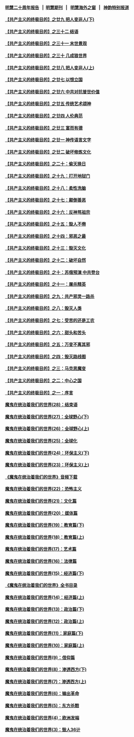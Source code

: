 #### [明慧二十周年报告](https://github.com/gfw-breaker/mh-reports/blob/master/README.md?t=07230040) &nbsp;&nbsp;|&nbsp;&nbsp;[明慧期刊](https://github.com/gfw-breaker/mh-qikan) &nbsp;&nbsp;|&nbsp;&nbsp; [明慧海外之窗](https://github.com/gfw-breaker/mh-news/blob/master/README.md?t=07230040) &nbsp;&nbsp;|&nbsp;&nbsp; [神韵特别报道](https://github.com/gfw-breaker/mh-news/blob/master/shenyun.md?t=07230040) 

#### [【共产主义的终极目的】之廿九 把人变非人(下)](../pages/nsc422/n11344140.md?t=07230040) 

#### [【共产主义的终极目的】之三十二 结语](../pages/nsc422/n11360535.md?t=07230040) 

#### [【共产主义的终极目的】之三十一 末世景观](../pages/nsc422/n11351129.md?t=07230040) 

#### [【共产主义的终极目的】之三十 几成狼世界](../pages/nsc422/n11348280.md?t=07230040) 

#### [【共产主义的终极目的】之廿八 把人变非人(上)](../pages/nsc422/n11340492.md?t=07230040) 

#### [【共产主义的终极目的】之廿七 以恨立国](../pages/nsc422/n11336944.md?t=07230040) 

#### [【共产主义的终极目的】之廿六 中共对抗普世价值](../pages/nsc422/n11324785.md?t=07230040) 

#### [【共产主义的终极目的】之廿五 传统艺术颂神](../pages/nsc422/n11296396.md?t=07230040) 

#### [【共产主义的终极目的】之廿四 人伦典范](../pages/nsc422/n11296397.md?t=07230040) 

#### [【共产主义的终极目的】之廿三 富而有德](../pages/nsc422/n11283598.md?t=07230040) 

#### [【共产主义的终极目的】之廿一 神传语言文字](../pages/nsc422/n11263265.md?t=07230040) 

#### [【共产主义的终极目的】之廿二 破坏修炼文化](../pages/nsc422/n11245728.md?t=07230040) 

#### [【共产主义的终极目的】之二十：偷天换日](../pages/nsc422/n11238846.md?t=07230040) 

#### [【共产主义的终极目的】之十九：打开地狱门](../pages/nsc422/n11206376.md?t=07230040) 

#### [【共产主义的终极目的】之十八：柔性洗脑](../pages/nsc422/n11199994.md?t=07230040) 

#### [【共产主义的终极目的】之十七：颠倒善恶](../pages/nsc422/n11179782.md?t=07230040) 

#### [【共产主义的终极目的】之十六：反神骂祖宗](../pages/nsc422/n11166798.md?t=07230040) 

#### [【共产主义的终极目的】之十五：毁人不倦](../pages/nsc422/n11166792.md?t=07230040) 

#### [【共产主义的终极目的】之十四：邪恶之最](../pages/nsc422/n11150249.md?t=07230040) 

#### [【共产主义的终极目的】之十三：毁灭文化](../pages/nsc422/n11135227.md?t=07230040) 

#### [【共产主义的终极目的】之十二：破坏自然](../pages/nsc422/n11135214.md?t=07230040) 

#### [【共产主义的终极目的】之十：苏俄预演 中共登台](../pages/nsc422/n11118424.md?t=07230040) 

#### [【共产主义的终极目的】之十一：屠杀精英](../pages/nsc422/n11118442.md?t=07230040) 

#### [【共产主义的终极目的】之九：共产邪灵一路杀](../pages/nsc422/n11114139.md?t=07230040) 

#### [【共产主义的终极目的】之八：毁灭人类](../pages/nsc422/n11108503.md?t=07230040) 

#### [【共产主义的终极目的】之七：受苦的还是工农](../pages/nsc422/n11101809.md?t=07230040) 

#### [【共产主义的终极目的】之六：甜头和苦头](../pages/nsc422/n11096971.md?t=07230040) 

#### [【共产主义的终极目的】之五：万变不离其邪](../pages/nsc422/n11091285.md?t=07230040) 

#### [【共产主义的终极目的】之四：毁灭路线图](../pages/nsc422/n11086284.md?t=07230040) 

#### [【共产主义的终极目的】之三：马克思魔变](../pages/nsc422/n11061941.md?t=07230040) 

#### [【共产主义的终极目的】之二：中心之国](../pages/nsc422/n11047728.md?t=07230040) 

#### [【共产主义的终极目的】之一：序言](../pages/nsc422/n11086077.md?t=07230040) 

#### [魔鬼在统治着我们的世界(28)：结束语](../pages/nsc422/n10936246.md?t=07230040) 

#### [魔鬼在统治着我们的世界(27)：全球野心(下)](../pages/nsc422/n10928319.md?t=07230040) 

#### [魔鬼在统治着我们的世界(26)：全球野心(上)](../pages/nsc422/n10900318.md?t=07230040) 

#### [魔鬼在统治着我们的世界(25)：全球化](../pages/nsc422/n10788205.md?t=07230040) 

#### [魔鬼在统治着我们的世界(24)：环保主义(下)](../pages/nsc422/n10695307.md?t=07230040) 

#### [魔鬼在统治着我们的世界(23)：环保主义(上)](../pages/nsc422/n10688613.md?t=07230040) 

#### [《魔鬼在统治着我们的世界》音频下载](../pages/nsc422/n10635553.md?t=07230040) 

#### [魔鬼在统治着我们的世界(22)：恐怖主义](../pages/nsc422/n10614727.md?t=07230040) 

#### [魔鬼在统治着我们的世界(21)：文化篇](../pages/nsc422/n10597706.md?t=07230040) 

#### [魔鬼在统治着我们的世界(20)：媒体篇](../pages/nsc422/n10586579.md?t=07230040) 

#### [魔鬼在统治着我们的世界(19)：教育篇(下)](../pages/nsc422/n10564808.md?t=07230040) 

#### [魔鬼在统治着我们的世界(18)：教育篇(上)](../pages/nsc422/n10526970.md?t=07230040) 

#### [魔鬼在统治着我们的世界(17)：艺术篇](../pages/nsc422/n10499093.md?t=07230040) 

#### [魔鬼在统治着我们的世界(16)：法律篇](../pages/nsc422/n10485969.md?t=07230040) 

#### [魔鬼在统治着我们的世界(15)：经济篇(下)](../pages/nsc422/n10469975.md?t=07230040) 

#### [《魔鬼在统治着我们的世界》全书目录](../pages/nsc422/n10464261.md?t=07230040) 

#### [魔鬼在统治着我们的世界(14)：经济篇(上)](../pages/nsc422/n10457370.md?t=07230040) 

#### [魔鬼在统治着我们的世界(13)：政治篇(下)](../pages/nsc422/n10448270.md?t=07230040) 

#### [魔鬼在统治着我们的世界(12)：政治篇(上)](../pages/nsc422/n10444576.md?t=07230040) 

#### [魔鬼在统治着我们的世界(11)：家庭篇(下)](../pages/nsc422/n10440961.md?t=07230040) 

#### [魔鬼在统治着我们的世界(10)：家庭篇(上)](../pages/nsc422/n10435448.md?t=07230040) 

#### [魔鬼在统治着我们的世界(9)：信仰篇](../pages/nsc422/n10432159.md?t=07230040) 

#### [魔鬼在统治着我们的世界(8)：渗透西方(下)](../pages/nsc422/n10429603.md?t=07230040) 

#### [魔鬼在统治着我们的世界(7)：渗透西方(上)](../pages/nsc422/n10426013.md?t=07230040) 

#### [魔鬼在统治着我们的世界(6)：输出革命](../pages/nsc422/n10421536.md?t=07230040) 

#### [魔鬼在统治着我们的世界(5)：东方杀戮](../pages/nsc422/n10417707.md?t=07230040) 

#### [魔鬼在统治着我们的世界(4)：欧洲发端](../pages/nsc422/n10414890.md?t=07230040) 

#### [魔鬼在统治着我们的世界(3)：毁人36计](../pages/nsc422/n10411583.md?t=07230040) 

